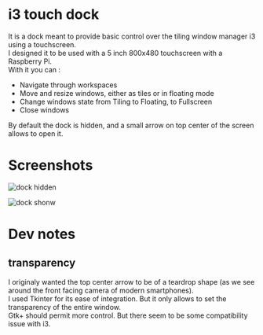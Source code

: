 # i3 touch dock
It is a dock meant to provide basic control over the tiling window manager i3 using a touchscreen.  
I designed it to be used with a 5 inch 800x480 touchscreen with a Raspberry Pi.  
With it you can :
* Navigate through workspaces
* Move and resize windows, either as tiles or in floating mode
* Change windows state from Tiling to Floating, to Fullscreen
* Close windows

By default the dock is hidden, and a small arrow on top center of the screen allows to open it.  
  
# Screenshots  
![dock hidden](https://informotics.fr/images/articles/i3touchdock/dock-hidden.png)  
  
![dock shonw](https://informotics.fr/images/articles/i3touchdock/dock-shown.png)
  
# Dev notes
## transparency
I originaly wanted the top center arrow to be of a teardrop shape (as we see around the front facing camera of modern smartphones).  
I used Tkinter for its ease of integration. But it only allows to set the transparency of the entire window.  
Gtk+ should permit more control. But there seem to be some compatibility issue with i3.